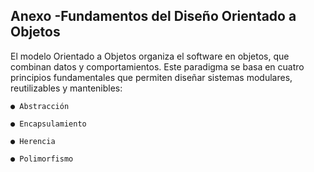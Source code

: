 
  ## Anexo  -Fundamentos del Diseño Orientado a Objetos
El modelo Orientado a Objetos organiza el software en objetos, que combinan datos y comportamientos. 
Este paradigma se basa en cuatro principios fundamentales que permiten diseñar sistemas modulares, reutilizables y mantenibles:

    ● Abstracción
    
    ● Encapsulamiento
    
    ● Herencia
    
    ● Polimorfismo
